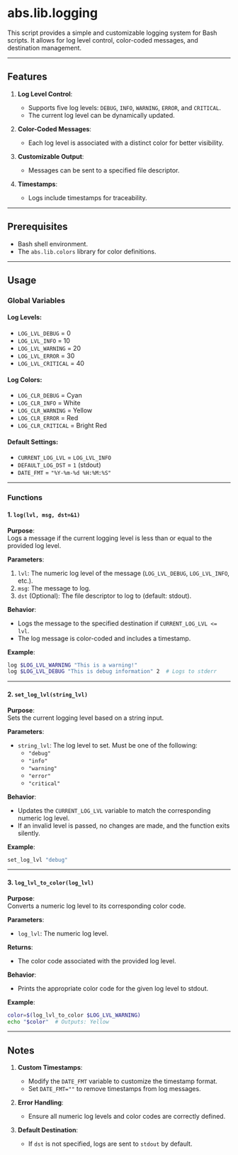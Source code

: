 # abs.lib.logging  
  
This script provides a simple and customizable logging system for Bash scripts. It allows for log level control, color-coded messages, and destination management.  
  
---  
  
## Features  
  
1. **Log Level Control**:  
   - Supports five log levels: `DEBUG`, `INFO`, `WARNING`, `ERROR`, and `CRITICAL`.  
   - The current log level can be dynamically updated.  
  
2. **Color-Coded Messages**:  
   - Each log level is associated with a distinct color for better visibility.  
  
3. **Customizable Output**:  
   - Messages can be sent to a specified file descriptor.  
  
4. **Timestamps**:  
   - Logs include timestamps for traceability.  
  
---  
  
## Prerequisites  
  
- Bash shell environment.  
- The `abs.lib.colors` library for color definitions.  
  
---  
  
## Usage  
  
### Global Variables  
  
#### Log Levels:  
- `LOG_LVL_DEBUG` = 0  
- `LOG_LVL_INFO` = 10  
- `LOG_LVL_WARNING` = 20  
- `LOG_LVL_ERROR` = 30  
- `LOG_LVL_CRITICAL` = 40  
  
#### Log Colors:  
- `LOG_CLR_DEBUG` = Cyan  
- `LOG_CLR_INFO` = White  
- `LOG_CLR_WARNING` = Yellow  
- `LOG_CLR_ERROR` = Red  
- `LOG_CLR_CRITICAL` = Bright Red  
  
#### Default Settings:  
- `CURRENT_LOG_LVL` = `LOG_LVL_INFO`  
- `DEFAULT_LOG_DST` = `1` (stdout)  
- `DATE_FMT` = `"%Y-%m-%d %H:%M:%S"`  
  
---  
  
### Functions  
  
#### 1. `log(lvl, msg, dst=&1)`  
  
**Purpose**:  
Logs a message if the current logging level is less than or equal to the provided log level.  
  
**Parameters**:  
1. `lvl`: The numeric log level of the message (`LOG_LVL_DEBUG`, `LOG_LVL_INFO`, etc.).  
2. `msg`: The message to log.  
3. `dst` (Optional): The file descriptor to log to (default: stdout).  
  
**Behavior**:  
- Logs the message to the specified destination if `CURRENT_LOG_LVL <= lvl`.  
- The log message is color-coded and includes a timestamp.  
  
**Example**:  
```bash  
log $LOG_LVL_WARNING "This is a warning!"  
log $LOG_LVL_DEBUG "This is debug information" 2  # Logs to stderr  
```  
  
---  
  
#### 2. `set_log_lvl(string_lvl)`  
  
**Purpose**:  
Sets the current logging level based on a string input.  
  
**Parameters**:  
- `string_lvl`: The log level to set. Must be one of the following:  
  - `"debug"`  
  - `"info"`  
  - `"warning"`  
  - `"error"`  
  - `"critical"`  
  
**Behavior**:  
- Updates the `CURRENT_LOG_LVL` variable to match the corresponding numeric log level.  
- If an invalid level is passed, no changes are made, and the function exits silently.  
  
**Example**:  
```bash  
set_log_lvl "debug"  
```  
  
---  
  
#### 3. `log_lvl_to_color(log_lvl)`  
  
**Purpose**:  
Converts a numeric log level to its corresponding color code.  
  
**Parameters**:  
- `log_lvl`: The numeric log level.  
  
**Returns**:  
- The color code associated with the provided log level.  
  
**Behavior**:  
- Prints the appropriate color code for the given log level to stdout.  
  
**Example**:  
```bash  
color=$(log_lvl_to_color $LOG_LVL_WARNING)  
echo "$color"  # Outputs: Yellow  
```  
  
---  
  
## Notes  
  
1. **Custom Timestamps**:  
   - Modify the `DATE_FMT` variable to customize the timestamp format.  
   - Set `DATE_FMT=""` to remove timestamps from log messages.  
  
2. **Error Handling**:  
   - Ensure all numeric log levels and color codes are correctly defined.  
  
3. **Default Destination**:  
   - If `dst` is not specified, logs are sent to `stdout` by default.  
  
  

